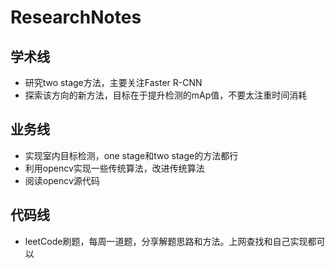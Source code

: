 # ResearchNotes
## 学术线
* 研究two stage方法，主要关注Faster R-CNN
* 探索该方向的新方法，目标在于提升检测的mAp值，不要太注重时间消耗
## 业务线
* 实现室内目标检测，one stage和two stage的方法都行
* 利用opencv实现一些传统算法，改进传统算法
* 阅读opencv源代码
## 代码线
* leetCode刷题，每周一道题，分享解题思路和方法。上网查找和自己实现都可以
